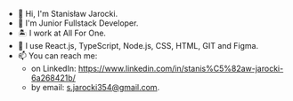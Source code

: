 - 👋 Hi, I'm Stanisław Jarocki.
- 👀 I'm Junior Fullstack Developer.
- 🏝 I work at All For One.
- 🎉 I use React.js, TypeScript, Node.js, CSS, HTML, GIT and Figma.
- 📫 You can reach me:
   - on LinkedIn: https://www.linkedin.com/in/stanis%C5%82aw-jarocki-6a268421b/
   - by email: s.jarocki354@gmail.com.
